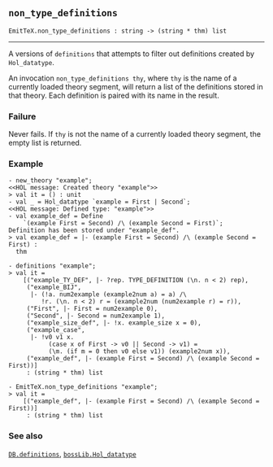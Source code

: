 ## `non_type_definitions`

``` hol4
EmitTeX.non_type_definitions : string -> (string * thm) list
```

------------------------------------------------------------------------

A versions of `definitions` that attempts to filter out definitions
created by `Hol_datatype`.

An invocation `non_type_definitions thy`, where `thy` is the name of a
currently loaded theory segment, will return a list of the definitions
stored in that theory. Each definition is paired with its name in the
result.

### Failure

Never fails. If `thy` is not the name of a currently loaded theory
segment, the empty list is returned.

### Example

``` hol4
- new_theory "example";
<<HOL message: Created theory "example">>
> val it = () : unit
- val _ = Hol_datatype `example = First | Second`;
<<HOL message: Defined type: "example">>
- val example_def = Define
    `(example First = Second) /\ (example Second = First)`;
Definition has been stored under "example_def".
> val example_def = |- (example First = Second) /\ (example Second = First) :
  thm

- definitions "example";
> val it =
    [("example_TY_DEF", |- ?rep. TYPE_DEFINITION (\n. n < 2) rep),
     ("example_BIJ",
      |- (!a. num2example (example2num a) = a) /\
         !r. (\n. n < 2) r = (example2num (num2example r) = r)),
     ("First", |- First = num2example 0),
     ("Second", |- Second = num2example 1),
     ("example_size_def", |- !x. example_size x = 0),
     ("example_case",
      |- !v0 v1 x.
           (case x of First -> v0 || Second -> v1) =
           (\m. (if m = 0 then v0 else v1)) (example2num x)),
     ("example_def", |- (example First = Second) /\ (example Second = First))]
     : (string * thm) list

- EmitTeX.non_type_definitions "example";
> val it =
    [("example_def", |- (example First = Second) /\ (example Second = First))]
     : (string * thm) list
```

### See also

[`DB.definitions`](#DB.definitions),
[`bossLib.Hol_datatype`](#bossLib.Hol_datatype)
